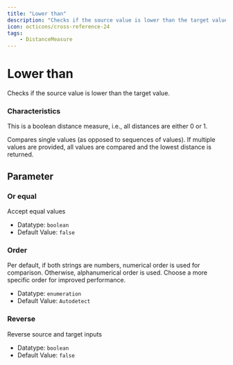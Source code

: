 ```yaml
---
title: "Lower than"
description: "Checks if the source value is lower than the target value."
icon: octicons/cross-reference-24
tags: 
    - DistanceMeasure
---
```

# Lower than
<!-- This file was generated - DO NOT CHANGE IT MANUALLY -->



Checks if the source value is lower than the target value.

### Characteristics
This is a boolean distance measure, i.e., all distances are either 0 or 1.

Compares single values (as opposed to sequences of values). If multiple values are provided, all values are compared and the lowest distance is returned.

## Parameter

### Or equal

Accept equal values

- Datatype: `boolean`
- Default Value: `false`



### Order

Per default, if both strings are numbers, numerical order is used for comparison. Otherwise, alphanumerical order is used. Choose a more specific order for improved performance.

- Datatype: `enumeration`
- Default Value: `Autodetect`



### Reverse

Reverse source and target inputs

- Datatype: `boolean`
- Default Value: `false`



